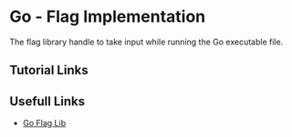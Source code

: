# Go - Flag Implementation 

The flag library handle to take input while running the Go executable file.


## Tutorial Links


## Usefull Links
* [Go Flag Lib](https://pkg.go.dev/flag)

